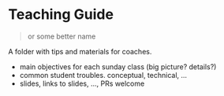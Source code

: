 # Teaching Guide

> or some better name

A folder with tips and materials for coaches.

- main objectives for each sunday class (big picture? details?)
- common student troubles.  conceptual, technical, ...
- slides, links to slides, ..., PRs welcome
